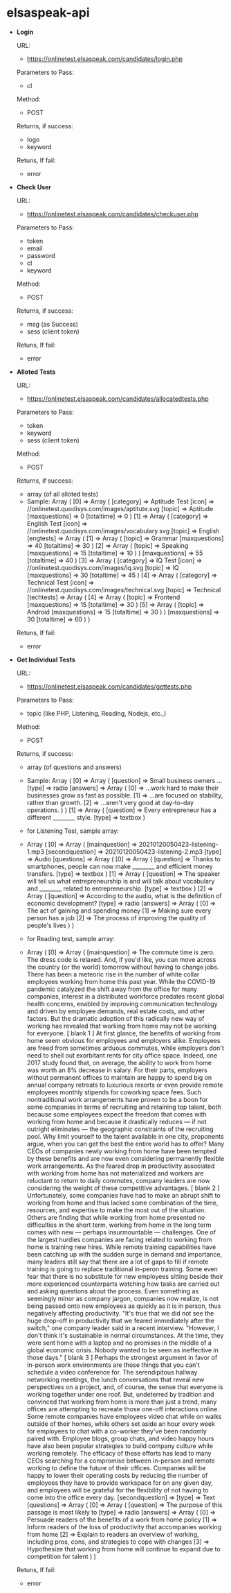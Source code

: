 # elsaspeak-api

* **Login**

	URL:
	* https://onlinetest.elsaspeak.com/candidates/login.php

	Parameters to Pass:
	* cl

	Method:
	* POST

	Returns, if success:
	* logo
	* keyword

	Retuns, If fail:
	* error

* **Check User**

	URL:
	* https://onlinetest.elsaspeak.com/candidates/checkuser.php

	Parameters to Pass:
	* token
	* email
	* password
	* cl
	* keyword

	Method:
	* POST

	Returns, if success:
	* msg (as Success)
	* sess (client token)

	Retuns, If fail:
	* error

* **Alloted Tests**

	URL:
	* https://onlinetest.elsaspeak.com/candidates/allocatedtests.php

	Parameters to Pass:
	* token
	* keyword
	* sess (client token)

	Method:
	* POST

	Returns, if success:
	* array (of all alloted tests)
	* Sample: Array
(
    [0] => Array
        (
            [category] => Aptitude Test
            [icon] => //onlinetest.quodisys.com/images/aptitute.svg
            [topic] => Aptitude
            [maxquestions] => 0
            [totaltime] => 0
        )
    [1] => Array
        (
            [category] => English Test
            [icon] => //onlinetest.quodisys.com/images/vocabulary.svg
            [topic] => English
            [engtests] => Array
                (
                    [1] => Array
                        (
                            [topic] => Grammar
                            [maxquestions] => 40
                            [totaltime] => 30
                        )
                    [2] => Array
                        (
                            [topic] => Speaking
                            [maxquestions] => 15
                            [totaltime] => 10
                        )
                )
            [maxquestions] => 55
            [totaltime] => 40
        )
    [3] => Array
        (
            [category] => IQ Test
            [icon] => //onlinetest.quodisys.com/images/iq.svg
            [topic] => IQ
            [maxquestions] => 30
            [totaltime] => 45
        )
    [4] => Array
        (
            [category] => Technical Test
            [icon] => //onlinetest.quodisys.com/images/technical.svg
            [topic] => Technical
            [techtests] => Array
                (
                    [4] => Array
                        (
                            [topic] => Frontend
                            [maxquestions] => 15
                            [totaltime] => 30
                        )
                    [5] => Array
                        (
                            [topic] => Android
                            [maxquestions] => 15
                            [totaltime] => 30
                        )
                )
            [maxquestions] => 30
            [totaltime] => 60
        )
)

	Retuns, If fail:
	* error

* **Get Individual Tests**

	URL:
	* https://onlinetest.elsaspeak.com/candidates/gettests.php

	Parameters to Pass:
	* topic (like PHP, Listening, Reading, Nodejs, etc.,)

	Method:
	* POST

	Returns, if success:
	* array (of questions and answers)
	* Sample: Array
(
    [0] => Array
        (
            [question] => Small business owners ...
            [type] => radio
            [answers] => Array
                (
                    [0] => ...work hard to make their businesses grow as fast as possible.
                    [1] => ...are focused on stability, rather than growth.
                    [2] => ...aren't very good at day-to-day operations.
                )
        )
    [1] => Array
        (
            [question] => Every entrepreneur has a different ________ style.
            [type] => textbox
        )
	
	* for Listening Test, sample array:
	* Array
(
    [0] => Array
        (
            [mainquestion] => 20210120050423-listening-1.mp3
            [secondquestion] => 20210120050423-listening-2.mp3
            [type] => Audio
            [questions] => Array
                (
                    [0] => Array
                        (
                            [question] => Thanks to smartphones, people can now make ________ and efficient money transfers.
                            [type] => textbox
                        )
                    [1] => Array
                        (
                            [question] => The speaker will tell us what entrepreneurship is and will talk about vocabulary and ________ related to entrepreneurship.
                            [type] => textbox
                        )
                    [2] => Array
                        (
                            [question] => According to the audio, what is the definition of economic development?
                            [type] => radio
                            [answers] => Array
                                (
                                    [0] => The act of gaining and spending money
                                    [1] => Making sure every person has a job
                                    [2] => The process of improving the quality of people's lives
                                )
                        )

	* for Reading test, sample array:
	* Array
(
    [0] => Array
        (
            [mainquestion] => The commute time is zero. The dress code is relaxed. And, if you'd like, you can move across the country (or the world) tomorrow without having to change jobs.
There has been a meteoric rise in the number of white collar employees working from home this past year. While the COVID-19 pandemic catalyzed the shift away from the office for many companies, interest in a distributed workforce predates recent global health concerns, enabled by improving communication technology and driven by employee demands, real estate costs, and other factors. But the dramatic adoption of this radically new way of working has revealed that working from home may not be working for everyone.
[     blank 1     ]
At first glance, the benefits of working from home seem obvious for employees and employers alike. Employees are freed from sometimes arduous commutes, while employers don't need to shell out exorbitant rents for city office space. Indeed, one 2017 study found that, on average, the ability to work from home was worth an 8% decrease in salary. For their parts, employers without permanent offices to maintain are happy to spend big on annual company retreats to luxurious resorts or even provide remote employees monthly stipends for coworking space fees.
Such nontraditional work arrangements have proven to be a boon for some companies in terms of recruiting and retaining top talent, both because some employees expect the freedom that comes with working from home and because it drastically reduces — if not outright eliminates — the geographic constraints of the recruiting pool. Why limit yourself to the talent available in one city, proponents argue, when you can get the best the entire world has to offer?
Many CEOs of companies newly working from home have been tempted by these benefits and are now even considering permanently flexible work arrangements. As the feared drop in productivity associated with working from home has not materialized and workers are reluctant to return to daily commutes, company leaders are now considering the weight of these competitive advantages.
[     blank 2     ]
Unfortunately, some companies have had to make an abrupt shift to working from home and thus lacked some combination of the time, resources, and expertise to make the most out of the situation. Others are finding that while working from home presented no difficulties in the short term, working from home in the long term comes with new — perhaps insurmountable — challenges.
One of the largest hurdles companies are facing related to working from home is training new hires. While remote training capabilities have been catching up with the sudden surge in demand and importance, many leaders still say that there are a lot of gaps to fill if remote training is going to replace traditional in-peron training. Some even fear that there is no substitute for new employees sitting beside their more experienced counterparts watching how tasks are carried out and asking questions about the process. Even something as seemingly minor as company jargon, companies now realize, is not being passed onto new employees as quickly as it is in person, thus negatively affecting productivity.
"It's true that we did not see the huge drop-off in productivity that we feared immediately after the switch," one company leader said in a recent interview. "However, I don't think it's sustainable in normal circumstances. At the time, they were sent home with a laptop and no promises in the middle of a global economic crisis. Nobody wanted to be seen as ineffective in those days." 
[     blank 3     ]
Perhaps the strongest argument in favor of in-person work environments are those things that you can't schedule a video conference for. The serendipitous hallway networking meetings, the lunch conversations that reveal new perspectives on a project, and, of course, the sense that everyone is working together under one roof.
But, undeterred by tradition and convinced that working from home is more than just a trend, many offices are attempting to recreate those one-off interactions online. Some remote companies have employees video chat while on walks outside of their homes, while others set aside an hour every week for employees to chat with a co-worker they've been randomly paired with. Employee blogs, group chats, and video happy hours have also been popular strategies to build company culture while working remotely.
The efficacy of these efforts has lead to many CEOs searching for a compromise between in-person and remote working to define the future of their offices. Companies will be happy to lower their operating costs by reducing the number of employees they have to provide workspace for on any given day, and employees will be grateful for the flexibility of not having to come into the office every day. 
            [secondquestion] => 
            [type] => Text
            [questions] => Array
                (
                    [0] => Array
                        (
                            [question] => The purpose of this passage is most likely to
                            [type] => radio
                            [answers] => Array
                                (
                                    [0] => Persuade readers of the benefits of a work from home policy
                                    [1] => Inform readers of the loss of productivity that accompanies working from home
                                    [2] => Explain to readers an overview of working, including pros, cons, and strategies to cope with changes
                                    [3] => Hypothesize that working from home will continue to expand due to competition for talent
                                )
                        )

	Retuns, If fail:
	* error
